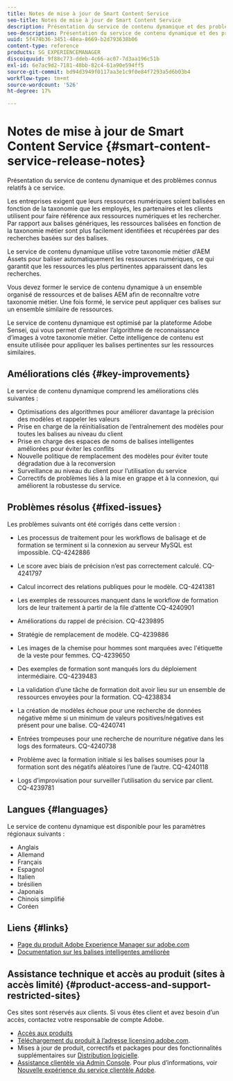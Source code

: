 ```yaml
---
title: Notes de mise à jour de Smart Content Service
seo-title: Notes de mise à jour de Smart Content Service
description: Présentation du service de contenu dynamique et des problèmes connus relatifs à ce service.
seo-description: Présentation du service de contenu dynamique et des problèmes connus relatifs à ce service.
uuid: 5f474b36-3451-48ea-8669-b2d793638b06
content-type: reference
products: SG_EXPERIENCEMANAGER
discoiquuid: 9f88c773-ddeb-4c66-ac07-7d3aa196c51b
exl-id: 6e7ac9d2-7181-48bb-82c4-61a90e594ff5
source-git-commit: bd94d3949f0117aa3e1c9f0e84f7293a5d6b03b4
workflow-type: tm+mt
source-wordcount: '526'
ht-degree: 17%

---
```


# Notes de mise à jour de Smart Content Service {#smart-content-service-release-notes}

Présentation du service de contenu dynamique et des problèmes connus relatifs à ce service.

Les entreprises exigent que leurs ressources numériques soient balisées en fonction de la taxonomie que les employés, les partenaires et les clients utilisent pour faire référence aux ressources numériques et les rechercher. Par rapport aux balises génériques, les ressources balisées en fonction de la taxonomie métier sont plus facilement identifiées et récupérées par des recherches basées sur des balises.

Le service de contenu dynamique utilise votre taxonomie métier d’AEM Assets pour baliser automatiquement les ressources numériques, ce qui garantit que les ressources les plus pertinentes apparaissent dans les recherches.

Vous devez former le service de contenu dynamique à un ensemble organisé de ressources et de balises AEM afin de reconnaître votre taxonomie métier. Une fois formé, le service peut appliquer ces balises sur un ensemble similaire de ressources.

Le service de contenu dynamique est optimisé par la plateforme Adobe Sensei, qui vous permet d’entraîner l’algorithme de reconnaissance d’images à votre taxonomie métier. Cette intelligence de contenu est ensuite utilisée pour appliquer les balises pertinentes sur les ressources similaires.

## Améliorations clés {#key-improvements}

Le service de contenu dynamique comprend les améliorations clés suivantes :

* Optimisations des algorithmes pour améliorer davantage la précision des modèles et rappeler les valeurs
* Prise en charge de la réinitialisation de l’entraînement des modèles pour toutes les balises au niveau du client
* Prise en charge des espaces de noms de balises intelligentes améliorées pour éviter les conflits
* Nouvelle politique de remplacement des modèles pour éviter toute dégradation due à la reconversion
* Surveillance au niveau du client pour l’utilisation du service
* Correctifs de problèmes liés à la mise en grappe et à la connexion, qui améliorent la robustesse du service.

## Problèmes résolus {#fixed-issues}

Les problèmes suivants ont été corrigés dans cette version :

* Les processus de traitement pour les workflows de balisage et de formation se terminent si la connexion au serveur MySQL est impossible. CQ-4242886

* Le score avec biais de précision n’est pas correctement calculé. CQ-4241797

* Calcul incorrect des relations publiques pour le modèle. CQ-4241381

* Les exemples de ressources manquent dans le workflow de formation lors de leur traitement à partir de la file d’attente CQ-4240901

* Améliorations du rappel de précision. CQ-4239895

* Stratégie de remplacement de modèle. CQ-4239886

* Les images de la chemise pour hommes sont marquées avec l&#39;étiquette de la veste pour femmes. CQ-4239650

* Des exemples de formation sont manqués lors du déploiement intermédiaire. CQ-4239483

* La validation d’une tâche de formation doit avoir lieu sur un ensemble de ressources envoyées pour la formation. CQ-4238834

* La création de modèles échoue pour une recherche de données négative même si un minimum de valeurs positives/négatives est présent pour une balise. CQ-4240741

* Entrées trompeuses pour une recherche de nourriture négative dans les logs des formateurs. CQ-4240738

* Problème avec la formation initiale si les balises soumises pour la formation sont des négatifs aléatoires l’une de l’autre. CQ-4240118

* Logs d’improvisation pour surveiller l’utilisation du service par client. CQ-4239781

## Langues {#languages}

Le service de contenu dynamique est disponible pour les paramètres régionaux suivants :

* Anglais
* Allemand
* Français
* Espagnol
* Italien
* brésilien
* Japonais
* Chinois simplifié
* Coréen

## Liens {#links}

* [Page du produit Adobe Experience Manager sur adobe.com](https://www.adobe.com/marketing-cloud/experience-manager.html)
* [Documentation sur les balises intelligentes améliorée](/help/assets/enhanced-smart-tags.md)

## Assistance technique et accès au produit (sites à accès limité) {#product-access-and-support-restricted-sites}

Ces sites sont réservés aux clients. Si vous êtes client et avez besoin d’un accès, contactez votre responsable de compte Adobe.

* [Accès aux produits](https://login.marketing.adobe.com)
* [Téléchargement du produit à l’adresse licensing.adobe.com](https://licensing.adobe.com/).
* Mises à jour de produit, correctifs et packages pour des fonctionnalités supplémentaires sur [Distribution logicielle](https://experience.adobe.com/#/downloads/content/software-distribution/en/aem.html).
* [Assistance clientèle via Admin Console](https://adminconsole.adobe.com/). Pour plus d’informations, voir [Nouvelle expérience du service clientèle Adobe](https://docs.adobe.com/content/help/en/customer-one/using/home.html).
